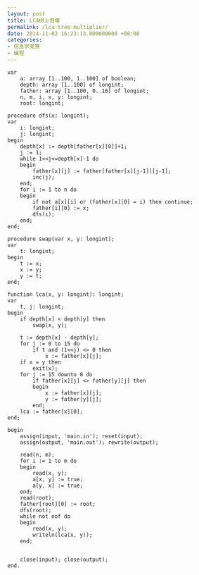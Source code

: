 ```yaml
---
layout: post
title: LCA树上倍增
permalink: /lca-tree-multiplier/
date: 2014-11-02 16:23:13.000000000 +08:00
categories:
- 信息学竞赛
- 编程
---
```

<pre><code>var
    a: array [1..100, 1..100] of boolean;
    depth: array [1..100] of longint;
    father: array [1..100, 0..16] of longint;
    n, m, i, x, y: longint;
    root: longint;

procedure dfs(x: longint);
var
    i: longint;
    j: longint;
begin
    depth[x] := depth[father[x][0]]+1;
    j := 1;
    while 1&lt;&lt;j&lt;=depth[x]-1 do
    begin
        father[x][j] := father[father[x][j-1]][j-1];
        inc(j);
    end;
    for i := 1 to n do
    begin
        if not a[x][i] or (father[x][0] = i) then continue;
        father[i][0] := x;
        dfs(i);
    end;
end;

procedure swap(var x, y: longint);
var
    t: longint;
begin
    t := x;
    x := y;
    y := t;
end;

function lca(x, y: longint): longint;
var
    t, j: longint;
begin
    if depth[x] &lt; depth[y] then
        swap(x, y);

    t := depth[x] - depth[y];
    for j := 0 to 15 do
        if t and (1&lt;&lt;j) &lt;&gt; 0 then
            x := father[x][j];
    if x = y then
        exit(x);
    for j := 15 downto 0 do
        if father[x][j] &lt;&gt; father[y][j] then
        begin
            x := father[x][j];
            y := father[y][j];
        end;
    lca := father[x][0];
end;

begin
    assign(input, 'main.in'); reset(input);
    assign(output, 'main.out'); rewrite(output);

    read(n, m);
    for i := 1 to m do
    begin
        read(x, y);
        a[x, y] := true;
        a[y, x] := true;
    end;
    read(root);
    father[root][0] := root;
    dfs(root);
    while not eof do
    begin
        read(x, y);
        writeln(lca(x, y));
    end;


    close(input); close(output);
end.
</code></pre>
